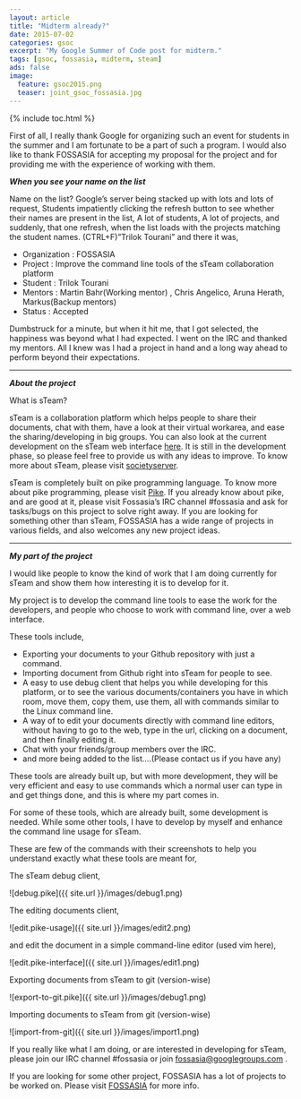 ```yaml
---
layout: article
title: "Midterm already?"
date: 2015-07-02
categories: gsoc
excerpt: "My Google Summer of Code post for midterm."
tags: [gsoc, fossasia, midterm, steam]
ads: false
image:
  feature: gsoc2015.png
  teaser: joint_gsoc_fossasia.jpg
---
```

{% include toc.html %}

First of all, I really thank Google for organizing such an event for students in the summer and I am fortunate to be a part of such a program. I would also like to thank FOSSASIA for accepting my proposal for the project and for providing me with the experience of working with them.

_**When you see your name on the list**_

Name on the list? Google’s server being stacked up with lots and lots of request, Students impatiently clicking the refresh button to see whether their names are present in the list, A lot of students, A lot of projects, and suddenly, that one refresh, when the list loads with the projects matching the student names. (CTRL+F)”Trilok Tourani” and there it was,

- Organization : FOSSASIA
- Project : Improve the command line tools of the sTeam collaboration platform
- Student : Trilok Tourani
- Mentors : Martin Bahr(Working mentor) , Chris Angelico, Aruna Herath, Markus(Backup mentors)
- Status : Accepted

Dumbstruck for a minute, but when it hit me, that I got selected, the happiness was beyond what I had expected. I went on the IRC and thanked my mentors. All I knew was I had a project in hand and a long way ahead to perform beyond their expectations.

* * *

_**About the project**_

What is sTeam?

sTeam is a collaboration platform which helps people to share their documents, chat with them, have a look at their virtual workarea, and ease the sharing/developing in big groups. You can also look at the current development on the sTeam web interface [here](http://steam-web.azurewebsites.net/). It is still in the development phase, so please feel free to provide us with any ideas to improve. To know more about sTeam, please visit [societyserver](http://societyserver.org/).

sTeam is completely built on pike programming language. To know more about pike programming, please visit [Pike](http://pike.lysator.liu.se/). If you already know about pike, and are good at it, please visit Fossasia’s IRC channel #fossasia and ask for tasks/bugs on this project to solve right away. If you are looking for something other than sTeam, FOSSASIA has a wide range of projects in various fields, and also welcomes any new project ideas.

* * *

_**My part of the project**_

I would like people to know the kind of work that I am doing currently for sTeam and show them how interesting it is to develop for it.

My project is to develop the command line tools to ease the work for the developers, and people who choose to work with command line, over a web interface.

These tools include,

- Exporting your documents to your Github repository with just a command.
- Importing document from Github right into sTeam for people to see.
- A easy to use debug client that helps you while developing for this platform, or to see the various documents/containers you have in which room, move them, copy them, use them, all with commands similar to the Linux command line.
- A way of to edit your documents directly with command line editors, without having to go to the web, type in the url, clicking on a document, and then finally editing it.
- Chat with your friends/group members over the IRC.
- and more being added to the list….(Please contact us if you have any)

These tools are already built up, but with more development, they will be very efficient and easy to use commands which a normal user can type in and get things done, and this is where my part comes in.

For some of these tools, which are already built, some development is needed. While some other tools, I have to develop by myself and enhance the command line usage for sTeam.

These are few of the commands with their screenshots to help you understand exactly what these tools are meant for,

The sTeam debug client,

![debug.pike]({{ site.url }}/images/debug1.png)

The editing documents client,

![edit.pike-usage]({{ site.url }}/images/edit2.png)

and edit the document in a simple command-line editor (used vim here),

![edit.pike-interface]({{ site.url }}/images/edit1.png)

Exporting documents from sTeam to git (version-wise)

![export-to-git.pike]({{ site.url }}/images/debug1.png)

Importing documents to sTeam from git (version-wise)

![import-from-git]({{ site.url }}/images/import1.png)

If you really like what I am doing, or are interested in developing for sTeam, please join our IRC channel #fossasia or join fossasia@googlegroups.com .

If you are looking for some other project, FOSSASIA has a lot of projects to be worked on. Please visit [FOSSASIA](http://fossasia.org/) for more info.
